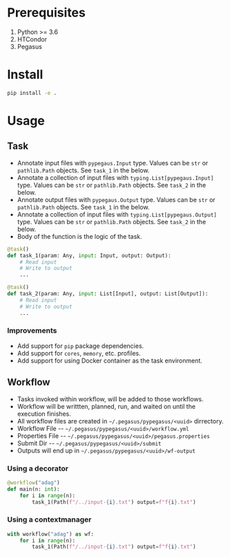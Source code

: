 # Prerequisites

1. Python >= 3.6
1. HTCondor
1. Pegasus

# Install

```sh
pip install -e .
```

# Usage

## Task

* Annotate input files with `pypegaus.Input` type. Values can be `str` or `pathlib.Path` objects. See `task_1` in the below.
* Annotate a collection of input files with `typing.List[pypegaus.Input]` type. Values can be `str` or `pathlib.Path` objects. See `task_2` in the below.
* Annotate output files with `pypegaus.Output` type. Values can be `str` or `pathlib.Path` objects. See `task_1` in the below.
* Annotate a collection of input files with `typing.List[pypegaus.Output]` type. Values can be `str` or `pathlib.Path` objects. See `task_2` in the below.
* Body of the function is the logic of the task.

```py
@task()
def task_1(param: Any, input: Input, output: Output):
    # Read input
    # Write to output
    ...

@task()
def task_2(param: Any, input: List[Input], output: List[Output]):
    # Read input
    # Write to output
    ...
```

### Improvements

* Add support for `pip` package dependencies.
* Add support for `cores`, `memory`, etc. profiles.
* Add support for using Docker container as the task environment.

## Workflow

* Tasks invoked within workflow, will be added to those workflows.
* Workflow will be writtten, planned, run, and waited on until the execution finishes.
* All workflow files are created in `~/.pegasus/pypegasus/<uuid>` dirrectory.
* Workflow File -- `~/.pegasus/pypegasus/<uuid>/workflow.yml`
* Properties File -- `~/.pegasus/pypegasus/<uuid>/pegasus.properties`
* Submit Dir -- `~/.pegasus/pypegasus/<uuid>/submit`
* Outputs will end up in `~/.pegasus/pypegasus/<uuid>/wf-output`

### Using a decorator

```py
@workflow("adag")
def main(n: int):
    for i in range(n):
        task_1(Path(f"/../input-{i}.txt") output=f"f{i}.txt")
```

### Using a contextmanager

```py
with workflow("adag") as wf:
    for i in range(n):
        task_1(Path(f"/../input-{i}.txt") output=f"f{i}.txt")
```
